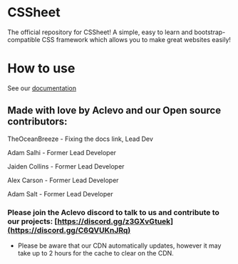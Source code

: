 # CSSheet
The official repository for CSSheet! A simple, easy to learn and bootstrap-compatible CSS framework which allows you to make great websites easily!

# How to use
See our [documentation](https://aclevo.github.io/cssheet/#/)

## Made with love by Aclevo and our Open source contributors:

TheOceanBreeze - Fixing the docs link, Lead Dev

Adam Salhi - Former Lead Developer

Jaiden Collins - Former Lead Developer

Alex Carson - Former Lead Developer

Adam Salt - Former Lead Developer

### Please join the Aclevo discord to talk to us and contribute to our projects: [https://discord.gg/z3GXvGtuek](https://discord.gg/C6QVUKnJRq)

* Please be aware that our CDN automatically updates, however it may take up to 2 hours for the cache to clear on the CDN.
